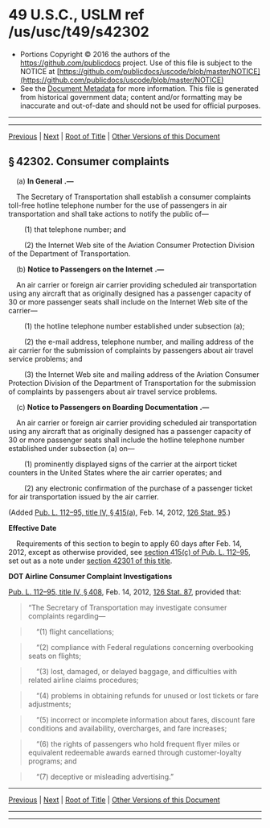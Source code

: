 ---
---

# 49 U.S.C., USLM ref /us/usc/t49/s42302

* Portions Copyright © 2016 the authors of the https://github.com/publicdocs project.
  Use of this file is subject to the NOTICE at [https://github.com/publicdocs/uscode/blob/master/NOTICE](https://github.com/publicdocs/uscode/blob/master/NOTICE)
* See the [Document Metadata](././../../../../../../..//README.md) for more information.
  This file is generated from historical government data; content and/or formatting may be inaccurate and out-of-date and should not be used for official purposes.

----------
----------

[Previous](./../../../../../../..//us/usc/t49/stVII/ptA/sptii/ch423/m__us_usc_t49_s42301.md) | [Next](./../../../../../../..//us/usc/t49/stVII/ptA/sptii/ch423/m__us_usc_t49_s42303.md) | [Root of Title](./../../../../../../../) | [Other Versions of this Document](https://publicdocs.github.io/go/links?ns=uslm&ref=%2Fus%2Fusc%2Ft49%2Fs42302)

## § 42302. Consumer complaints

    (a)  __In General__  __.—__ 

    The Secretary of Transportation shall establish a consumer complaints toll-free hotline telephone number for the use of passengers in air transportation and shall take actions to notify the public of—

        (1) that telephone number; and

        (2) the Internet Web site of the Aviation Consumer Protection Division of the Department of Transportation.

    (b)  __Notice to Passengers on the Internet__  __.—__ 

    An air carrier or foreign air carrier providing scheduled air transportation using any aircraft that as originally designed has a passenger capacity of 30 or more passenger seats shall include on the Internet Web site of the carrier—

        (1) the hotline telephone number established under subsection (a);

        (2) the e-mail address, telephone number, and mailing address of the air carrier for the submission of complaints by passengers about air travel service problems; and

        (3) the Internet Web site and mailing address of the Aviation Consumer Protection Division of the Department of Transportation for the submission of complaints by passengers about air travel service problems.

    (c)  __Notice to Passengers on Boarding Documentation__  __.—__ 

    An air carrier or foreign air carrier providing scheduled air transportation using any aircraft that as originally designed has a passenger capacity of 30 or more passenger seats shall include the hotline telephone number established under subsection (a) on—

        (1) prominently displayed signs of the carrier at the airport ticket counters in the United States where the air carrier operates; and

        (2) any electronic confirmation of the purchase of a passenger ticket for air transportation issued by the air carrier.

(Added [Pub. L. 112–95, title IV, § 415(a)][/us/pl/112/95/s415/a], Feb. 14, 2012, [126 Stat. 95][/us/stat/126/95].)

 __Effective Date__ 

    Requirements of this section to begin to apply 60 days after Feb. 14, 2012, except as otherwise provided, see [section 415(c) of Pub. L. 112–95][/us/pl/112/95/s415/c], set out as a note under [section 42301 of this title][/us/usc/t49/s42301].

 __DOT Airline Consumer Complaint Investigations__ 

[Pub. L. 112–95, title IV, § 408][/us/pl/112/95/s408], Feb. 14, 2012, [126 Stat. 87][/us/stat/126/87], provided that: 

> “The Secretary of Transportation may investigate consumer complaints regarding—

>     “(1) flight cancellations;

>     “(2) compliance with Federal regulations concerning overbooking seats on flights;

>     “(3) lost, damaged, or delayed baggage, and difficulties with related airline claims procedures;

>     “(4) problems in obtaining refunds for unused or lost tickets or fare adjustments;

>     “(5) incorrect or incomplete information about fares, discount fare conditions and availability, overcharges, and fare increases;

>     “(6) the rights of passengers who hold frequent flyer miles or equivalent redeemable awards earned through customer-loyalty programs; and

>     “(7) deceptive or misleading advertising.”

----------

[Previous](./../../../../../../..//us/usc/t49/stVII/ptA/sptii/ch423/m__us_usc_t49_s42301.md) | [Next](./../../../../../../..//us/usc/t49/stVII/ptA/sptii/ch423/m__us_usc_t49_s42303.md) | [Root of Title](./../../../../../../../) | [Other Versions of this Document](https://publicdocs.github.io/go/links?ns=uslm&ref=%2Fus%2Fusc%2Ft49%2Fs42302)

----------
----------

[/us/pl/112/95/s415/a]: https://publicdocs.github.io/go/links?ns=uslm&ref=%2Fus%2Fpl%2F112%2F95%2Fs415%2Fa
[/us/stat/126/95]: https://publicdocs.github.io/go/links?ns=uslm&ref=%2Fus%2Fstat%2F126%2F95
[/us/pl/112/95/s415/c]: https://publicdocs.github.io/go/links?ns=uslm&ref=%2Fus%2Fpl%2F112%2F95%2Fs415%2Fc
[/us/usc/t49/s42301]: https://publicdocs.github.io/go/links?ns=uslm&ref=%2Fus%2Fusc%2Ft49%2Fs42301
[/us/pl/112/95/s408]: https://publicdocs.github.io/go/links?ns=uslm&ref=%2Fus%2Fpl%2F112%2F95%2Fs408
[/us/stat/126/87]: https://publicdocs.github.io/go/links?ns=uslm&ref=%2Fus%2Fstat%2F126%2F87


